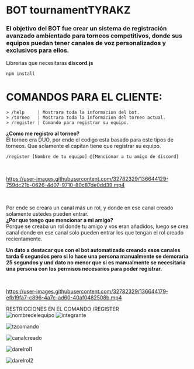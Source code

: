# **BOT tournamentTYRAKZ**
### El objetivo del BOT fue crear un sistema de registración avanzado ambientado para torneos competitivos, donde sus equipos puedan tener canales de voz personalizados y exclusivos para ellos.

Librerias que necesitaras **discord.js**
```
npm install
```

# **COMANDOS PARA EL CLIENTE:**
``` 
> /help     | Mostrara toda la informacion del bot.
> /torneo   | Mostrara toda la informacion del torneo actual.
> /register | Comando para registrar su equipo.
```

**¿Como me registro al torneo?**
<br>El torneo era DUO, por ende el codigo esta basado para este tipos de torneos. Que solamente el capitan tiene que registrar su equipo.

``` 
/register [Nombre de tu equipo] @[Mencionar a tu amigo de discord]
``` 
<br>



https://user-images.githubusercontent.com/32782329/136644129-759dc21b-0626-4d07-9710-80c87de0dd39.mp4



<br>

Por ende se creara un canal más un rol, y donde en ese canal creado solamente ustedes pueden entrar.
<br>
**¿Por que tengo que mencionar a mi amigo?**
<br>Porque se creaba un rol donde tu amigo y vos eran añadidos, luego se crea canal donde en ese canal solo pueden entrar los que tengan el rol creado recientamente.

**Un dato a destacar que con el bot automatizado creando esos canales tarda 6 segundos pero si lo hace una persona manualmente se demoraria 25 segundos y und dato no menor que si es manualmente se necesitaria una persona con los permisos necesarios para poder registrar.**

<br>

https://user-images.githubusercontent.com/32782329/136644179-efb19fa7-c896-4a7c-ad60-40af0482508b.mp4

RESTRICCIONES EN EL COMANDO /REGISTER
<br>
![nombredelequipo](https://user-images.githubusercontent.com/32782329/136644201-7994a33d-9f8b-45e9-9c4b-0780bb760460.png)
![integrante](https://user-images.githubusercontent.com/32782329/136644204-6e1e9440-9c65-438d-a227-531ef2b2c968.png)

![tzcomando](https://user-images.githubusercontent.com/32782329/136644220-6cfeeed1-9574-4fa2-828a-74fb8ad81b34.png)

![canalcreado](https://user-images.githubusercontent.com/32782329/136644221-e881ae47-67f6-47eb-bab9-af85a64068ff.png)

![darelrol1](https://user-images.githubusercontent.com/32782329/136644245-fa8e935c-6322-43aa-b6be-f744ba9dc624.png)

![darelrol2](https://user-images.githubusercontent.com/32782329/136644246-db7af190-60f4-45e2-b4c5-fadb35abd2a3.png)












